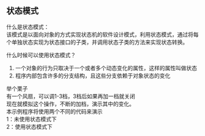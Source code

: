 ## 状态模式
什么是状态模式：  
该模式是以面向对象的方式实现状态机的软件设计模式，利用状态模式，通过将每个单独状态实现为状态接口的子类，并调用状态子类的方法来实现状态转换。  

什么时候可以使用状态模式？  
1. 一个对象的行为只取决于一个或者多个动态变化的属性，这样的属性叫做状态    
2. 程序内部包含许多的分支结构，且这些分支依赖于对象状态的变化  

举个栗子  
有一个风扇，可以调1-3档，3档后如果再加一档就关闭  
现在就模拟这个操作，不断的加档，演示其中的变化。  
本示例程序将使用两个不同的代码来演示  
1：未使用状态模式下  
2：使用状态模式下  
